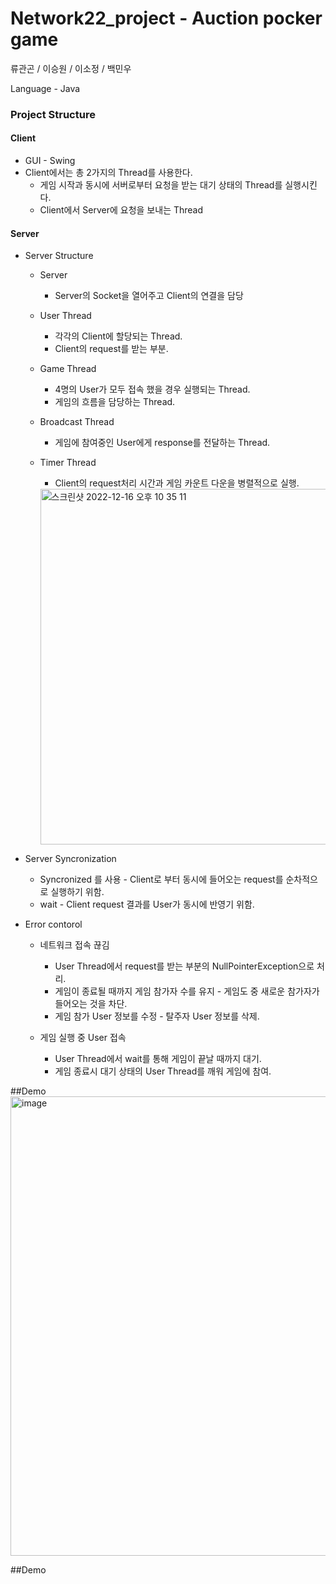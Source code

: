 # Network22_project - Auction pocker game

류관곤 / 이승원 / 이소정 / 백민우

Language - Java


### Project Structure
#### Client

- GUI - Swing
- Client에서는 총 2가지의 Thread를 사용한다.
  - 게임 시작과 동시에 서버로부터 요청을 받는 대기 상태의 Thread를 실행시킨다.
  - Client에서 Server에 요청을 보내는 Thread


#### Server

- Server Structure
  - Server
    - Server의 Socket을 열어주고 Client의 연결을 담당
    
  - User Thread
    - 각각의 Client에 할당되는 Thread.
    - Client의 request를 받는 부분.
    
  - Game Thread
    - 4명의 User가 모두 접속 했을 경우 실행되는 Thread.
    - 게임의 흐름을 담당하는 Thread.
    
  - Broadcast Thread
    - 게임에 참여중인 User에게 response를 전달하는 Thread.
    
  - Timer Thread
    - Client의 request처리 시간과 게임 카운트 다운을 병렬적으로 실행.
    
    
    
     <img width="569" alt="스크린샷 2022-12-16 오후 10 35 11" src="https://user-images.githubusercontent.com/97783148/208109846-3a795315-7b01-4952-967c-de896c8ebacc.png">

- Server Syncronization
  - Syncronized 를 사용 - Client로 부터 동시에 들어오는 request를 순차적으로 실행하기 위함.
  - wait - Client request 결과를 User가 동시에 반영기 위함.

- Error contorol
  - 네트워크 접속 끊김
    - User Thread에서 request를 받는 부분의 NullPointerException으로 처리.
    - 게임이 종료될 때까지 게임 참가자 수를 유지 - 게임도 중 새로운 참가자가 들어오는 것을 차단.
    - 게임 참가 User 정보를 수정 - 탈주자 User 정보를 삭제. 
    
  - 게임 실행 중 User 접속
    - User Thread에서 wait를 통해 게임이 끝날 때까지 대기.
    - 게임 종료시 대기 상태의 User Thread를 깨워 게임에 참여. 
  
##Demo
<img width="735" alt="image" src="https://user-images.githubusercontent.com/97783148/208115789-663bc039-b341-4a16-8e1f-6f01662d5ae8.png">

##Demo
